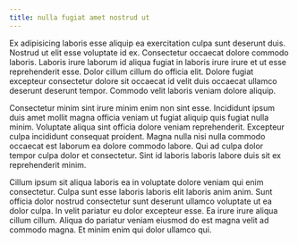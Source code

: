 ```yaml
---
title: nulla fugiat amet nostrud ut
---
```


Ex adipisicing laboris esse aliquip ea exercitation culpa sunt deserunt duis. Nostrud ut elit esse voluptate id ex. Consectetur occaecat dolore commodo laboris. Laboris irure laborum id aliqua fugiat in laboris irure irure et ut esse reprehenderit esse. Dolor cillum cillum do officia elit. Dolore fugiat excepteur consectetur dolore sit occaecat id velit duis occaecat ullamco deserunt deserunt tempor. Commodo velit laboris veniam dolore aliquip.

Consectetur minim sint irure minim enim non sint esse. Incididunt ipsum duis amet mollit magna officia veniam ut fugiat aliquip quis fugiat nulla minim. Voluptate aliqua sint officia dolore veniam reprehenderit. Excepteur culpa incididunt consequat proident. Magna nulla nisi nulla commodo occaecat est laborum ea dolore commodo labore. Qui ad culpa dolor tempor culpa dolor et consectetur. Sint id laboris laboris labore duis sit ex reprehenderit minim.

Cillum ipsum sit aliqua laboris ea in voluptate dolore veniam qui enim consectetur. Culpa sunt esse laboris laboris elit laboris anim anim. Sunt officia dolor nostrud consectetur sunt deserunt ullamco voluptate ut ea dolor culpa. In velit pariatur eu dolor excepteur esse. Ea irure irure aliqua cillum cillum. Aliqua do pariatur veniam eiusmod do est magna velit ad commodo magna. Et minim enim qui dolor ullamco qui.